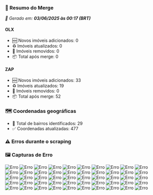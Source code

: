 ### 🔄 Resumo do Merge

_📅 Gerado em: **03/06/2025 às 00:17 (BRT)**_
#### OLX
- 🆕 Novos imóveis adicionados: 0
- ♻️ Imóveis atualizados: 0
- 🛑 Imóveis removidos: 0
- 📦 Total após merge: 0

#### ZAP
- 🆕 Novos imóveis adicionados: 33
- ♻️ Imóveis atualizados: 19
- 🛑 Imóveis removidos: 0
- 📦 Total após merge: 52

### 🗺️ Coordenadas geográficas
- 📍 Total de bairros identificados: 29
- ✅ Coordenadas atualizadas: 477

### ⚠️ Erros durante o scraping

### 🖼️ Capturas de Erro
![Erro](https://raw.githubusercontent.com/ApenasGabs/querocasa/98489f0c293396a3c078ed2cfa11565da2296f00/screenshots/debug_post_click_house-item-10.png)
![Erro](https://raw.githubusercontent.com/ApenasGabs/querocasa/98489f0c293396a3c078ed2cfa11565da2296f00/screenshots/debug_post_click_house-item-11.png)
![Erro](https://raw.githubusercontent.com/ApenasGabs/querocasa/98489f0c293396a3c078ed2cfa11565da2296f00/screenshots/debug_post_click_house-item-12.png)
![Erro](https://raw.githubusercontent.com/ApenasGabs/querocasa/98489f0c293396a3c078ed2cfa11565da2296f00/screenshots/debug_post_click_house-item-13.png)
![Erro](https://raw.githubusercontent.com/ApenasGabs/querocasa/98489f0c293396a3c078ed2cfa11565da2296f00/screenshots/debug_post_click_house-item-14.png)
![Erro](https://raw.githubusercontent.com/ApenasGabs/querocasa/98489f0c293396a3c078ed2cfa11565da2296f00/screenshots/debug_post_click_house-item-16.png)
![Erro](https://raw.githubusercontent.com/ApenasGabs/querocasa/98489f0c293396a3c078ed2cfa11565da2296f00/screenshots/debug_post_click_house-item-18.png)
![Erro](https://raw.githubusercontent.com/ApenasGabs/querocasa/98489f0c293396a3c078ed2cfa11565da2296f00/screenshots/debug_post_click_house-item-19.png)
![Erro](https://raw.githubusercontent.com/ApenasGabs/querocasa/98489f0c293396a3c078ed2cfa11565da2296f00/screenshots/debug_post_click_house-item-2.png)
![Erro](https://raw.githubusercontent.com/ApenasGabs/querocasa/98489f0c293396a3c078ed2cfa11565da2296f00/screenshots/debug_post_click_house-item-20.png)
![Erro](https://raw.githubusercontent.com/ApenasGabs/querocasa/98489f0c293396a3c078ed2cfa11565da2296f00/screenshots/debug_post_click_house-item-21.png)
![Erro](https://raw.githubusercontent.com/ApenasGabs/querocasa/98489f0c293396a3c078ed2cfa11565da2296f00/screenshots/debug_post_click_house-item-24.png)
![Erro](https://raw.githubusercontent.com/ApenasGabs/querocasa/98489f0c293396a3c078ed2cfa11565da2296f00/screenshots/debug_post_click_house-item-25.png)
![Erro](https://raw.githubusercontent.com/ApenasGabs/querocasa/98489f0c293396a3c078ed2cfa11565da2296f00/screenshots/debug_post_click_house-item-26.png)
![Erro](https://raw.githubusercontent.com/ApenasGabs/querocasa/98489f0c293396a3c078ed2cfa11565da2296f00/screenshots/debug_post_click_house-item-27.png)
![Erro](https://raw.githubusercontent.com/ApenasGabs/querocasa/98489f0c293396a3c078ed2cfa11565da2296f00/screenshots/debug_post_click_house-item-28.png)
![Erro](https://raw.githubusercontent.com/ApenasGabs/querocasa/98489f0c293396a3c078ed2cfa11565da2296f00/screenshots/debug_post_click_house-item-3.png)
![Erro](https://raw.githubusercontent.com/ApenasGabs/querocasa/98489f0c293396a3c078ed2cfa11565da2296f00/screenshots/debug_post_click_house-item-4.png)
![Erro](https://raw.githubusercontent.com/ApenasGabs/querocasa/98489f0c293396a3c078ed2cfa11565da2296f00/screenshots/debug_post_click_house-item-5.png)
![Erro](https://raw.githubusercontent.com/ApenasGabs/querocasa/98489f0c293396a3c078ed2cfa11565da2296f00/screenshots/debug_post_click_house-item-6.png)
![Erro](https://raw.githubusercontent.com/ApenasGabs/querocasa/98489f0c293396a3c078ed2cfa11565da2296f00/screenshots/debug_post_click_house-item-7.png)
![Erro](https://raw.githubusercontent.com/ApenasGabs/querocasa/98489f0c293396a3c078ed2cfa11565da2296f00/screenshots/debug_post_click_house-item-8.png)
![Erro](https://raw.githubusercontent.com/ApenasGabs/querocasa/98489f0c293396a3c078ed2cfa11565da2296f00/screenshots/debug_post_click_house-item-9.png)
![Erro](https://raw.githubusercontent.com/ApenasGabs/querocasa/98489f0c293396a3c078ed2cfa11565da2296f00/screenshots/debug_pre_click_house-item-10.png)
![Erro](https://raw.githubusercontent.com/ApenasGabs/querocasa/98489f0c293396a3c078ed2cfa11565da2296f00/screenshots/debug_pre_click_house-item-11.png)
![Erro](https://raw.githubusercontent.com/ApenasGabs/querocasa/98489f0c293396a3c078ed2cfa11565da2296f00/screenshots/debug_pre_click_house-item-12.png)
![Erro](https://raw.githubusercontent.com/ApenasGabs/querocasa/98489f0c293396a3c078ed2cfa11565da2296f00/screenshots/debug_pre_click_house-item-13.png)
![Erro](https://raw.githubusercontent.com/ApenasGabs/querocasa/98489f0c293396a3c078ed2cfa11565da2296f00/screenshots/debug_pre_click_house-item-14.png)
![Erro](https://raw.githubusercontent.com/ApenasGabs/querocasa/98489f0c293396a3c078ed2cfa11565da2296f00/screenshots/debug_pre_click_house-item-16.png)
![Erro](https://raw.githubusercontent.com/ApenasGabs/querocasa/98489f0c293396a3c078ed2cfa11565da2296f00/screenshots/debug_pre_click_house-item-18.png)
![Erro](https://raw.githubusercontent.com/ApenasGabs/querocasa/98489f0c293396a3c078ed2cfa11565da2296f00/screenshots/debug_pre_click_house-item-19.png)
![Erro](https://raw.githubusercontent.com/ApenasGabs/querocasa/98489f0c293396a3c078ed2cfa11565da2296f00/screenshots/debug_pre_click_house-item-2.png)
![Erro](https://raw.githubusercontent.com/ApenasGabs/querocasa/98489f0c293396a3c078ed2cfa11565da2296f00/screenshots/debug_pre_click_house-item-20.png)
![Erro](https://raw.githubusercontent.com/ApenasGabs/querocasa/98489f0c293396a3c078ed2cfa11565da2296f00/screenshots/debug_pre_click_house-item-21.png)
![Erro](https://raw.githubusercontent.com/ApenasGabs/querocasa/98489f0c293396a3c078ed2cfa11565da2296f00/screenshots/debug_pre_click_house-item-24.png)
![Erro](https://raw.githubusercontent.com/ApenasGabs/querocasa/98489f0c293396a3c078ed2cfa11565da2296f00/screenshots/debug_pre_click_house-item-25.png)
![Erro](https://raw.githubusercontent.com/ApenasGabs/querocasa/98489f0c293396a3c078ed2cfa11565da2296f00/screenshots/debug_pre_click_house-item-26.png)
![Erro](https://raw.githubusercontent.com/ApenasGabs/querocasa/98489f0c293396a3c078ed2cfa11565da2296f00/screenshots/debug_pre_click_house-item-27.png)
![Erro](https://raw.githubusercontent.com/ApenasGabs/querocasa/98489f0c293396a3c078ed2cfa11565da2296f00/screenshots/debug_pre_click_house-item-28.png)
![Erro](https://raw.githubusercontent.com/ApenasGabs/querocasa/98489f0c293396a3c078ed2cfa11565da2296f00/screenshots/debug_pre_click_house-item-3.png)
![Erro](https://raw.githubusercontent.com/ApenasGabs/querocasa/98489f0c293396a3c078ed2cfa11565da2296f00/screenshots/debug_pre_click_house-item-4.png)
![Erro](https://raw.githubusercontent.com/ApenasGabs/querocasa/98489f0c293396a3c078ed2cfa11565da2296f00/screenshots/debug_pre_click_house-item-5.png)
![Erro](https://raw.githubusercontent.com/ApenasGabs/querocasa/98489f0c293396a3c078ed2cfa11565da2296f00/screenshots/debug_pre_click_house-item-6.png)
![Erro](https://raw.githubusercontent.com/ApenasGabs/querocasa/98489f0c293396a3c078ed2cfa11565da2296f00/screenshots/debug_pre_click_house-item-7.png)
![Erro](https://raw.githubusercontent.com/ApenasGabs/querocasa/98489f0c293396a3c078ed2cfa11565da2296f00/screenshots/debug_pre_click_house-item-8.png)
![Erro](https://raw.githubusercontent.com/ApenasGabs/querocasa/98489f0c293396a3c078ed2cfa11565da2296f00/screenshots/debug_pre_click_house-item-9.png)
![Erro](https://raw.githubusercontent.com/ApenasGabs/querocasa/98489f0c293396a3c078ed2cfa11565da2296f00/screenshots/erro_olx_2_de_junho_de_2025_às_23-55-30.png)
![Erro](https://raw.githubusercontent.com/ApenasGabs/querocasa/98489f0c293396a3c078ed2cfa11565da2296f00/screenshots/erro_zap_pagina_11_03-06-2025-_00-07.png)
![Erro](https://raw.githubusercontent.com/ApenasGabs/querocasa/98489f0c293396a3c078ed2cfa11565da2296f00/screenshots/erro_zap_pagina_1_02-06-2025-_23-55.png)
![Erro](https://raw.githubusercontent.com/ApenasGabs/querocasa/98489f0c293396a3c078ed2cfa11565da2296f00/screenshots/erro_zap_pagina_3_02-06-2025-_23-57.png)
